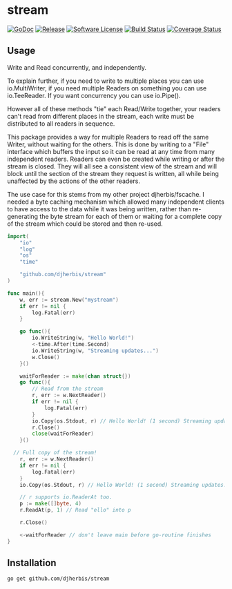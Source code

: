 stream 
==========

[![GoDoc](https://godoc.org/github.com/djherbis/stream?status.svg)](https://godoc.org/github.com/djherbis/stream)
[![Release](https://img.shields.io/github/release/djherbis/stream.svg)](https://github.com/djherbis/stream/releases/latest)
[![Software License](https://img.shields.io/badge/license-MIT-brightgreen.svg)](LICENSE.txt)
[![Build Status](https://travis-ci.org/djherbis/stream.svg?branch=master)](https://travis-ci.org/djherbis/stream)
[![Coverage Status](https://coveralls.io/repos/djherbis/stream/badge.svg?branch=master)](https://coveralls.io/r/djherbis/stream?branch=master)

Usage
------------

Write and Read concurrently, and independently.

To explain further, if you need to write to multiple places you can use io.MultiWriter,
if you need multiple Readers on something you can use io.TeeReader. If you want concurrency you can use io.Pipe(). 

However all of these methods "tie" each Read/Write together, your readers can't read from different places in the stream, each write must be distributed to all readers in sequence. 

This package provides a way for multiple Readers to read off the same Writer, without waiting for the others. This is done by writing to a "File" interface which buffers the input so it can be read at any time from many independent readers. Readers can even be created while writing or after the stream is closed. They will all see a consistent view of the stream and will block until the section of the stream they request is written, all while being unaffected by the actions of the other readers.

The use case for this stems from my other project djherbis/fscache. I needed a byte caching mechanism which allowed many independent clients to have access to the data while it was being written, rather than re-generating the byte stream for each of them or waiting for a complete copy of the stream which could be stored and then re-used.

```go
import(
	"io"
	"log"
	"os"
	"time"

	"github.com/djherbis/stream"
)

func main(){
	w, err := stream.New("mystream")
	if err != nil {
		log.Fatal(err)
	}

	go func(){
		io.WriteString(w, "Hello World!")
		<-time.After(time.Second)
		io.WriteString(w, "Streaming updates...")
		w.Close()
	}()

	waitForReader := make(chan struct{})
	go func(){
		// Read from the stream
		r, err := w.NextReader()
		if err != nil {
			log.Fatal(err)
		}
		io.Copy(os.Stdout, r) // Hello World! (1 second) Streaming updates...
		r.Close()
		close(waitForReader)
	}()

  // Full copy of the stream!
	r, err := w.NextReader() 
	if err != nil {
		log.Fatal(err)
	}
	io.Copy(os.Stdout, r) // Hello World! (1 second) Streaming updates...

	// r supports io.ReaderAt too.
	p := make([]byte, 4)
	r.ReadAt(p, 1) // Read "ello" into p

	r.Close()

	<-waitForReader // don't leave main before go-routine finishes
}
```

Installation
------------
```sh
go get github.com/djherbis/stream
```
